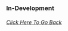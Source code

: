 ### In-Development

###### [Click Here To Go Back](https://github.com/TheHQE/Empremix/tree/master/Documentation/Free)
